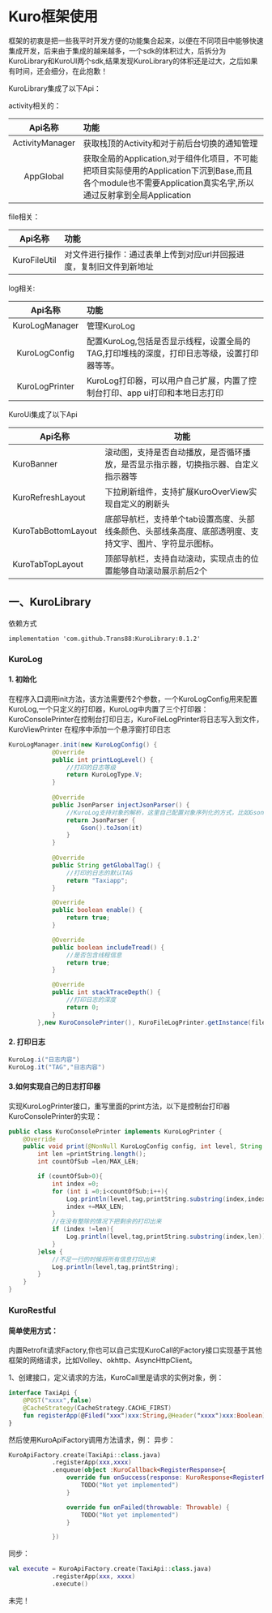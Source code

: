 # Kuro框架使用

框架的初衷是把一些我平时开发方便的功能集合起来，以便在不同项目中能够快速集成开发，后来由于集成的越来越多，一个sdk的体积过大，后拆分为KuroLibrary和KuroUI两个sdk,结果发现KuroLibrary的体积还是过大，之后如果有时间，还会细分，在此抱歉！



KuroLibrary集成了以下Api：

activity相关的：

|     Api名称     | 功能                                                         |
| :-------------: | :----------------------------------------------------------- |
| ActivityManager | 获取栈顶的Activity和对于前后台切换的通知管理                 |
|    AppGlobal    | 获取全局的Application,对于组件化项目，不可能把项目实际使用的Application下沉到Base,而且各个module也不需要Application真实名字,所以通过反射拿到全局Application |

file相关：

|   Api名称    | 功能                                                         |
| :----------: | :----------------------------------------------------------- |
| KuroFileUtil | 对文件进行操作：通过表单上传到对应url并回报进度，复制旧文件到新地址 |

log相关:

|    Api名称     | 功能                                                         |
| :------------: | :----------------------------------------------------------- |
| KuroLogManager | 管理KuroLog                                                  |
| KuroLogConfig  | 配置KuroLog,包括是否显示线程，设置全局的TAG,打印堆栈的深度，打印日志等级，设置打印器等等。 |
| KuroLogPrinter | KuroLog打印器，可以用户自己扩展，内置了控制台打印、app ui打印和本地日志打印 |

KuroUi集成了以下Api

| Api名称             | 功能                                                         |
| ------------------- | ------------------------------------------------------------ |
| KuroBanner          | 滚动图，支持是否自动播放，是否循环播放，是否显示指示器，切换指示器、自定义指示器等 |
| KuroRefreshLayout   | 下拉刷新组件，支持扩展KuroOverView实现自定义的刷新头         |
| KuroTabBottomLayout | 底部导航栏，支持单个tab设置高度、头部线条颜色、头部线条高度、底部透明度、支持文字、图片、字符显示图标。 |
| KuroTabTopLayout    | 顶部导航栏，支持自动滚动，实现点击的位置能够自动滚动展示前后2个 |



## 一、KuroLibrary



依赖方式

```
implementation 'com.github.Trans88:KuroLibrary:0.1.2'
```

### KuroLog

#### 1. 初始化

在程序入口调用init方法，该方法需要传2个参数，一个KuroLogConfig用来配置KuroLog,一个只定义的打印器，KuroLog中内置了三个打印器：KuroConsolePrinter在控制台打印日志，KuroFileLogPrinter将日志写入到文件，KuroViewPrinter 在程序中添加一个悬浮窗打印日志

```java
KuroLogManager.init(new KuroLogConfig() {
            @Override
            public int printLogLevel() {
            	//打印的日志等级
                return KuroLogType.V;
            }
            
			@Override
            public JsonParser injectJsonParser() {
            	//KuroLog支持对象的解析，这里自己配置对象序列化的方式，比如Gson
                return JsonParser {
                    Gson().toJson(it)
                }
            }
            
            @Override
            public String getGlobalTag() {
            	//打印的日志的默认TAG
                return "Taxiapp";
            }

            @Override
            public boolean enable() {
                return true;
            }

            @Override
            public boolean includeTread() {
            	//是否包含线程信息
                return true;
            }

            @Override
            public int stackTraceDepth() {
            	//打印日志的深度
                return 0;
            }
        },new KuroConsolePrinter(), KuroFileLogPrinter.getInstance(file.getPath(), 3*24*60*60*1000));
```

#### 2. 打印日志
```java
KuroLog.i("日志内容")
KuroLog.it("TAG","日志内容")
```
#### 3.如何实现自己的日志打印器
实现KuroLogPrinter接口，重写里面的print方法，以下是控制台打印器KuroConsolePrinter的实现：
```java
public class KuroConsolePrinter implements KuroLogPrinter {
    @Override
    public void print(@NonNull KuroLogConfig config, int level, String tag, @NonNull String printString) {
        int len =printString.length();
        int countOfSub =len/MAX_LEN;

        if (countOfSub>0){
            int index =0;
            for (int i =0;i<countOfSub;i++){
                Log.println(level,tag,printString.substring(index,index+MAX_LEN));
                index +=MAX_LEN;
            }
            //在没有整除的情况下把剩余的打印出来
            if (index !=len){
                Log.println(level,tag,printString.substring(index,len));
            }
        }else {
            //不足一行的时候将所有信息打印出来
            Log.println(level,tag,printString);
        }
    }
}
```

### KuroRestful
#### 简单使用方式：
内置Retrofit请求Factory,你也可以自己实现KuroCall的Factory接口实现基于其他框架的网络请求，比如Volley、okhttp、AsyncHttpClient。

1、创建接口，定义请求的方法，KuroCall里是请求的实例对象，例：
```kotlin
interface TaxiApi {
    @POST("xxxx",false)
    @CacheStrategy(CacheStrategy.CACHE_FIRST)
    fun registerApp(@Filed("xxx")xxx:String,@Header("xxxx")xxx:Boolean):KuroCall<RegisterResponse>
}
```
然后使用KuroApiFactory调用方法请求，例：
异步：
```kotlin
KuroApiFactory.create(TaxiApi::class.java)
            .registerApp(xxx,xxxx)
            .enqueue(object :KuroCallback<RegisterResponse>{
                override fun onSuccess(response: KuroResponse<RegisterResponse>) {
                    TODO("Not yet implemented")
                }

                override fun onFailed(throwable: Throwable) {
                    TODO("Not yet implemented")
                }

            })
```
同步：

```kotlin
val execute = KuroApiFactory.create(TaxiApi::class.java)
            .registerApp(xxx, xxxx)
            .execute()
```



未完！